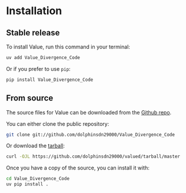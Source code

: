 # Installation

## Stable release

To install Value, run this command in your terminal:

```sh
uv add Value_Divergence_Code
```

Or if you prefer to use `pip`:

```sh
pip install Value_Divergence_Code
```

## From source

The source files for Value can be downloaded from the [Github repo](https://github.com/dolphinsdn29000/valued).

You can either clone the public repository:

```sh
git clone git://github.com/dolphinsdn29000/Value_Divergence_Code
```

Or download the [tarball](https://github.com/dolphinsdn29000/valued/tarball/master):

```sh
curl -OJL https://github.com/dolphinsdn29000/valued/tarball/master
```

Once you have a copy of the source, you can install it with:

```sh
cd Value_Divergence_Code
uv pip install .
```
